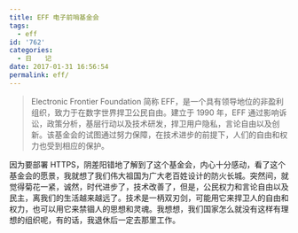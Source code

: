 ```yaml
---
title: EFF 电子前哨基金会
tags:
  - eff
id: '762'
categories:
  - 日　　记
date: 2017-01-31 16:56:54
permalink: eff/
---
```


> Electronic Frontier Foundation 简称 EFF，是一个具有领导地位的非盈利组织，致力于在数字世界捍卫公民自由。建立于 1990 年，EFF 通过影响诉讼，政策分析，基层行动以及技术研发，捍卫用户隐私，言论自由以及创新。该基金会的试图通过努力保障，在技术进步的前提下，人们的自由和权力也受到相应的保护。
<!-- more -->
因为要部署 HTTPS，阴差阳错地了解到了这个基金会，内心十分感动，看了这个基金会的愿景，我就想了我们伟大祖国为广大老百姓设计的防火长城。突然间，就觉得菊花一紧，诚然，时代进步了，技术改善了，但是，公民权力和言论自由以及民主，离我们的生活越来越远了。技术是一柄双刃剑，可能用它来捍卫人的自由和权力，也可以用它来禁锢人的思想和灵魂。我想想，我们国家怎么就没有这样有理想的组织呢，有的话，我退休后一定去那里工作。
